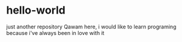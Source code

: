 # hello-world
just another repository
Qawam here, i would like to learn programing because i've always been in love with it
